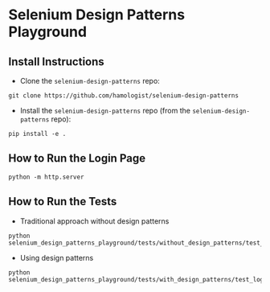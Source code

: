 # Selenium Design Patterns Playground
## Install Instructions
* Clone the `selenium-design-patterns` repo:
```
git clone https://github.com/hamologist/selenium-design-patterns
```
* Install the `selenium-design-patterns` repo (from the `selenium-design-patterns` repo):
```
pip install -e .
```
## How to Run the Login Page
`python -m http.server`
## How to Run the Tests
* Traditional approach without design patterns
```
python selenium_design_patterns_playground/tests/without_design_patterns/test_login_page.py
```
* Using design patterns
```
python selenium_design_patterns_playground/tests/with_design_patterns/test_login_page.py
```
